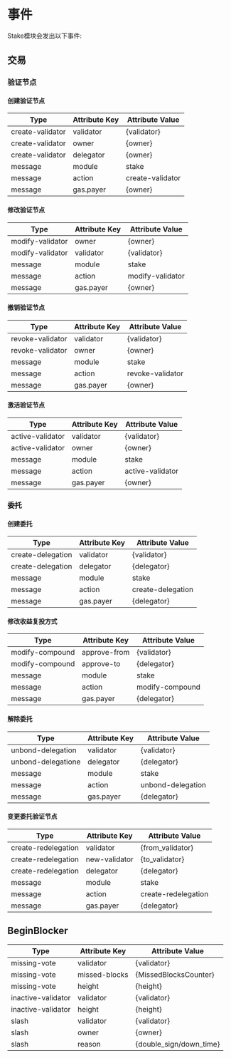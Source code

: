 # 事件

Stake模块会发出以下事件:

## 交易

### 验证节点

#### 创建验证节点

| Type                 | Attribute Key    | Attribute Value      |
|----------------------|------------------|----------------------|
| create-validator     | validator        | {validator}          |
| create-validator     | owner            | {owner}              |
| create-validator     | delegator        | {owner}              |
| message              | module           | stake                |
| message              | action           | create-validator     |
| message              | gas.payer        | {owner}              |

#### 修改验证节点

| Type                 | Attribute Key    | Attribute Value      |
|----------------------|------------------|----------------------|
| modify-validator     | owner            | {owner}              |
| modify-validator     | validator        | {validator}          |
| message              | module           | stake                |
| message              | action           | modify-validator     |
| message              | gas.payer        | {owner}              |

#### 撤销验证节点

| Type                 | Attribute Key    | Attribute Value      |
|----------------------|------------------|----------------------|
| revoke-validator     | validator        | {validator}          |
| revoke-validator     | owner            | {owner}              |
| message              | module           | stake                |
| message              | action           | revoke-validator     |
| message              | gas.payer        | {owner}              |

#### 激活验证节点

| Type                 | Attribute Key    | Attribute Value      |
|----------------------|------------------|----------------------|
| active-validator     | validator        | {validator}          |
| active-validator     | owner            | {owner}              |
| message              | module           | stake                |
| message              | action           | active-validator     |
| message              | gas.payer        | {owner}              |

### 委托

#### 创建委托

| Type                 | Attribute Key    | Attribute Value      |
|----------------------|------------------|----------------------|
| create-delegation    | validator        | {validator}          |
| create-delegation    | delegator        | {delegator}          |
| message              | module           | stake                |
| message              | action           | create-delegation    |
| message              | gas.payer        | {delegator}          |

#### 修改收益复投方式

| Type                 | Attribute Key    | Attribute Value      |
|----------------------|------------------|----------------------|
| modify-compound      | approve-from     | {validator}          |
| modify-compound      | approve-to       | {delegator}          |
| message              | module           | stake                |
| message              | action           | modify-compound      |
| message              | gas.payer        | {delegator}          |

#### 解除委托

| Type                 | Attribute Key    | Attribute Value      |
|----------------------|------------------|----------------------|
| unbond-delegation    | validator        | {validator}          |
| unbond-delegatione   | delegator        | {delegator}          |
| message              | module           | stake                |
| message              | action           | unbond-delegation    |
| message              | gas.payer        | {delegator}          |

#### 变更委托验证节点

| Type                 | Attribute Key    | Attribute Value      |
|----------------------|------------------|----------------------|
| create-redelegation  | validator        | {from_validator}     |
| create-redelegation  | new-validator    | {to_validator}       |
| create-redelegation  | delegator        | {delegator}          |
| message              | module           | stake                |
| message              | action           | create-redelegation  |
| message              | gas.payer        | {delegator}          |

## BeginBlocker

| Type                 | Attribute Key    | Attribute Value        |
|----------------------|------------------|------------------------|
| missing-vote         | validator        | {validator}            |
| missing-vote         | missed-blocks    | {MissedBlocksCounter}  |
| missing-vote         | height           | {height}               |
| inactive-validator   | validator        | {validator}            |
| inactive-validator   | height           | {height}               |
| slash                | validator        | {validator}            |
| slash                | owner            | {owner}                |
| slash                | reason           | {double_sign/down_time}|